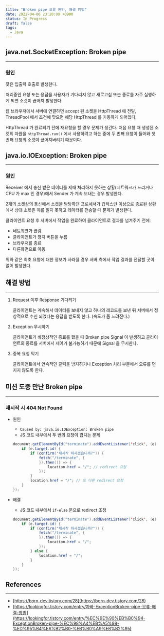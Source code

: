 ```yaml
---
title: "Broken pipe 오류 원인, 해결 방법"
date: 2022-04-06 23:20:00 +0900
status: In Progress
draft: false
tags:
  - Java
---
```


## java.net.SocketException: Broken pipe

---

### 원인

잦은 입출력 호출로 발생한다.

처리중인 요청 또는 응답을 사용자가 기다리지 않고 새로고침 또는 종료를 자주 실행하게 되면 소켓이 끊어져 발생한다.

웹 브라우저에서 서버에 연결하면 accept 된 소켓을 HttpThread 에 전달, ThreadPool 에서 조건에 맞으면 해당 HttpThread 를 가동하게 되어있다.

HttpThread 가 완료되기 전에 재요청을 할 경우 문제가 생긴다. 처음 요청 때 생성된 소켓의 자원을 `httpThread.run()` 에서 사용하려고 하는 중에 두 번째 요청이 들어와 첫 번째 요청의 소켓이 끊어져버리기 때문이다.

## java.io.IOException: Broken pipe

---

### 원인

Receiver 에서 송신 받은 데이터를 제때 처리하지 못하는 상황(네트워크가 느리거나 CPU 가 max 인 경우)에서 Sender 가 계속 보내는 경우 발생한다.

2개의 소켓상의 통신에서 소켓을 담당하던 프로세서가 갑작스런 이상으로 종료된 상황에서 상대 소켓은 이를 알지 못하고 데이터를 전송할 때 문제가 발생한다.

클라이언트 요청 후 서버에서 작업을 완료하여 클라이언트로 결과를 넘겨주기 전에:

- 네트워크가 끊김
- 클라이언트가 정지 버튼을 누름
- 브라우저를 종료
- 다른화면으로 이동

위와 같은 최초 요청에 대한 정보가 사라질 경우 서버 측에서 작업 결과를 전달할 곳이 없어 발생한다.

## 해결 방법

---

1. Request 이후 Response 기다리기
    
    클라이언트는 계속해서 데이터를 보내지 않고 하나의 레코드를 보낸 뒤 서버에서 정상적으로 수신 되었다는 응답을 받도록 한다. (속도가 좀 느려진다.)
    
2. Exception 무시하기
    
    클라이언트가 비정상적인 종료를 했을 때 Broken pipe Signal 이 발생하고 클라이언트의 종료를 서버에서 제어가 불가능하기 때문에 Signal 을 무시한다.
    
3. 중복 요청 막기
    
    클라이언트에서 연속적인 클릭을 방지하거나 Exception 처리 부분에서 오류를 던지지 않도록 한다.
    

## 미션 도중 만난 Broken pipe

---

### 재시작 시 404 Not Found

- 원인
    - `Caused by: java.io.IOException: Broken pipe`
    - JS 코드 내부에서 두 번의 요청이 겹치는 문제
    
    ```java
    document.getElementById("terminate").addEventListener('click', (e) => {
        if (e.target.id) {
            if (confirm("재시작 하시겠습니까?")) {
                fetch("/terminate", {
                }).then(() => {
                    location.href = "/"; // redirect 요청
                });
            }
            location.href = "/"; // 또 다른 redirect 요청
        }
    });
    ```
    
- 해결
    - JS 코드 내부에서 `if-else` 문으로 redirect 조정
    
    ```java
    document.getElementById("terminate").addEventListener('click', (e) => {
        if (e.target.id) {
            if (confirm("재시작 하시겠습니까?")) {
                fetch("/terminate", {
                }).then(() => {
                    location.href = "/";
                });
            } else {
                location.href = "/";
            }
        }
    });
    ```
    

## References

---

- [https://born-dev.tistory.com/28](https://born-dev.tistory.com/28)
- [https://lookingfor.tistory.com/entry/자바-ExceptionBroken-pipe-오류-해결-방법](https://lookingfor.tistory.com/entry/%EC%9E%90%EB%B0%94-ExceptionBroken-pipe-%EC%98%A4%EB%A5%98-%ED%95%B4%EA%B2%B0-%EB%B0%A9%EB%B2%95)